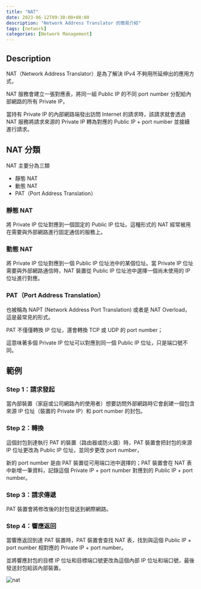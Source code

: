 ```yaml
---
title: "NAT"
date: 2023-06-12T09:30:00+08:00
description: "Network Address Translator 的簡易介紹"
tags: [network]
categories: [Network Management]
---
```


## Description

NAT（Network Address Translator）是為了解決 IPv4 不夠用所延伸出的應用方式，

NAT 服務會建立一張對應表，將同一組 Public IP 的不同 port number 分配給內部網路的所有 Private IP，

當持有 Private IP 的內部網路端發出訪問 Internet 的請求時，該請求就會透過 NAT 服務將請求來源的 Private IP 轉為對應的 Public IP + port number 並接續進行請求。

## NAT 分類

NAT 主要分為三類

- 靜態 NAT
- 動態 NAT
- PAT（Port Address Translation）

### 靜態 NAT

將 Private IP 位址對應到一個固定的 Public IP 位址。這種形式的 NAT 經常被用在需要與外部網路進行固定通信的服務上。

### 動態 NAT

將 Private IP 位址對應到一個 Public IP 位址池中的某個位址。當 Private IP 位址需要與外部網路通信時，NAT 裝置從 Public IP 位址池中選擇一個尚未使用的 IP 位址進行對應。

### PAT（Port Address Translation）

也被稱為 NAPT (Network Address Port Translation) 或者是 NAT Overload，這是最常見的形式。

PAT 不僅僅轉換 IP 位址，還會轉換 TCP 或 UDP 的 port number；

這意味著多個 Private IP 位址可以對應到同一個 Public IP 位址，只是端口號不同。

## 範例

### Step 1：請求發起

當內部裝置（家庭或公司網路內的使用者）想要訪問外部網路時它會創建一個包含來源 IP 位址（裝置的 Private IP）和 port number 的封包。

### Step 2：轉換

這個封包到達執行 PAT 的裝置（路由器或防火牆）時，PAT 裝置會把封包的來源 IP 位址更改為 Public IP 位址，並同步更改 port number，

新的 port number 是由 PAT 裝置從可用端口池中選擇的；PAT 裝置會在 NAT 表中新增一筆資料，記錄這個 Private IP + port number 對應到的 Public IP + port number。

### Step 3：請求傳遞

PAT 裝置會將修改後的封包發送到網際網路。

### Step 4：響應返回

當響應返回到達 PAT 裝置時，PAT 裝置會查找 NAT 表，找到與這個 Public IP + port number 相對應的 Private IP + port number。

並將響應封包的目標 IP 位址和目標端口號更改為這個內部 IP 位址和端口號，最後發送封包給該內部裝置。

![nat](/images/nat.png)
